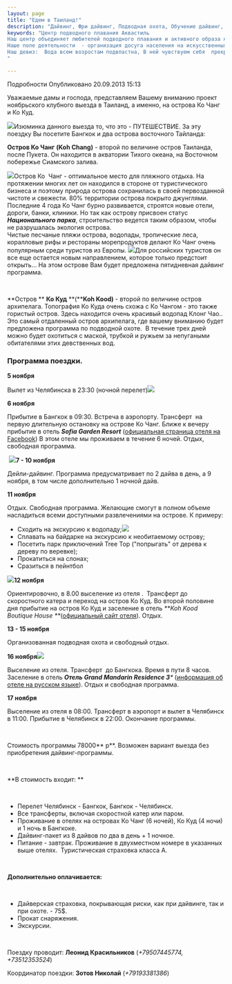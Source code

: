 ```yaml
---
layout: page
title: "Едем в Таиланд!"
description: "Дайвинг, Фри дайвинг, Подводная охота, Обучение дайвинг, Сертификат дайвинг"
keywords: "Центр подводного плавания Аквастиль
Наш центр объединяет любителей подводного плавания и активного образа жизни.
Наше поле деятельности  - организация досуга населения на искусственных и естественных водоёмах.
Наш девиз:  Вода всем возростам подвластна, В ней чувствуем себя  прекрасно!
"

---
```


Подробности
     Опубликовано 20.09.2013 15:13 

Уважаемые дамы и господа, представляем Вашему вниманию проект ноябрьского клубного выезда в Таиланд, а именно, на острова Ко Чанг и Ко Куд. 

![](http://master-dive.ru/images/stories/photomaterials/Thayland-nov-2013/divemap-chang2.jpg)Изюминка данного выезда то, что это - ПУТЕШЕСТВИЕ. За эту поездку Вы посетите Бангкок и два острова восточного Тайланда:

**Остров Ко Чанг** **(Koh Chang)** \- второй по величине остров Таиланда, после Пукета. Он находится в акватории Тихого океана, на Восточном побережье Сиамского залива.

![](http://master-dive.ru/images/stories/photomaterials/Thayland-nov-2013/koh-chang-489x3141.jpg)Остров Ко  Чанг - оптимальное место для пляжного отдыха. На протяжении многих лет он находился в стороне от туристического бизнеса и поэтому природа острова сохранилась в своей первозданной чистоте и свежести. 80% территории острова покрыто джунглями. Последние 4 года Ко Чанг бурно развивается, строятся новые отели, дороги, банки, клиники. Но так как острову присвоен статус _**Национального парка**_, строительство ведется таким образом, чтобы не разрушалась экология острова.   
Чистые песчаные пляжи острова, водопады, тропические леса, коралловые рифы и рестораны морепродуктов делают Ко Чанг очень популярным среди туристов из Европы. ![](http://master-dive.ru/images/stories/photomaterials/Thayland-nov-2013/h_1321348491_8781329_8a643fc205.jpg)Для российских туристов он все еще остается новым направлением, которое только предстоит открыть... На этом острове Вам будет предложена пятидневная дайвинг программа.

 

**Остров ** **Ко Куд** **(****Koh Kood)** \- второй по величине остров архипелага. Топография Ко Куда очень схожа с Ко Чангом - это также гористый остров. Здесь находится очень красивый водопад Клонг Чао.. Это самый отдаленный остров архипелага, где вашему вниманию будет предложена программа по подводной охоте.  В течение трех дней можно будет охотиться с маской, трубкой и ружьем за непугаными обитателями этих девственных вод.

### Программа поездки.

**5 ноября**

Вылет из Челябинска в 23:30 (ночной перелет)![](http://master-dive.ru/images/stories/photomaterials/Thayland-nov-2013/cuttlefish-koh-chang-pattaya.jpg)

**6 ноября**

Прибытие в Бангкок в 09:30. Встреча в аэропорту. Трансферт  на первую длительную остановку на острове Ко Чанг. Ближе к вечеру прибытие в отель **_Sofia Garden Resort_** ([официальная страница отеля на Facebook](https://www.facebook.com/pages/Sofia-Garden-Resort-Koh-Chang/124545090923561)) В этом отеле мы проживаем в течение 6 ночей. Отдых, свободная программа.

 **![](http://master-dive.ru/images/stories/photomaterials/Thayland-nov-2013/shutterstock_63127471_0.jpg)7 - 10 ноября**

Дейли-дайвинг. Программа предусматривает по 2 дайва в день, а 9 ноября, в том числе дополнительно 1 ночной дайв.

**11 ноября**

Отдых. Свободная программа. Желающие смогут в полном объеме насладиться всеми доступными развлечениями на острове. К примеру:

  * Сходить на экскурсию к водопаду;![](http://master-dive.ru/images/stories/photomaterials/Thayland-nov-2013/h_1321364384_3195449_867f91fd4d.jpg)
  * Сплавать на байдарке на экскурсию к необитаемому острову;
  * Посетить парк приключений Tree Top ("попрыгать" от дерева к дереву по веревке);
  * Прокатиться на слонах;
  * Сразиться в пейнтбол

**![](http://master-dive.ru/images/stories/photomaterials/Thayland-nov-2013/ban%20kwan%20elephant%20trekking%20camp%20in%20ko%20chang.jpg)12 ноября**

Ориентировочно, в 8.00 выселение из отеля .  Трансферт до скоростного катера и переход на остров Ко Куд. Во второй половине дня прибытие на остров Ко Куд и заселение в отель _**Koh Kood Boutique House **_([официальный сайт отеля](http://www.kohkoodboutiquehouse.com/more-pictures-koh-kood.html)). Отдых.

**13 - 15 ноября**

Организованная подводная охота и свободный отдых.

**16 ноября![](http://master-dive.ru/images/stories/photomaterials/Thayland-nov-2013/natural-koh-chang-island.jpg)**

Выселение из отеля. Трансферт  до Бангкока. Время в пути 8 часов. Заселение в отель _**Отель Grand Mandarin Residence 3***_ ([информация об отеле на русском языке](http://ostrovok.ru/hotel/thailand/bangkok/id236284/grand_mandarin_residence/)). Отдых и свободная программа.

**17 ноября**

Выселение из отеля в 08:00. Трансферт в аэропорт и вылет в Челябинск в 11:00. Прибытие в Челябинск в 22:00. Окончание программы.

 

Стоимость программы 78000** р**. Возможен вариант выезда без приобретения дайвинг-программы.

 

**В стоимость входит: **

 

  * Перелет Челябинск - Бангкок, Бангкок - Челябинск.
  * Все трансферты, включая скоростной катер или паром.
  * Проживание в отелях на островах Ко Чанг (6 ночей), Ко Куд (4 ночи) и 1 ночь в Бангкоке.
  * Дайвинг-пакет из 8 дайвов по два в день + 1 ночное.
  * Питание - завтрак. Проживание в двухместном номере в указанных выше отелях.  Туристическая страховка класса А.

 

**Дополнительно оплачивается:**

 

  * Дайверская страховка, покрывающая риски, как при дайвинге, так и при охоте. - 75$.
  * Прокат снаряжения.
  * Экскурсии.

 

Поездку проводит: **Леонид Красильников** (_+79507445774, +73512353524_)

Координатор поездки: **Зотов Николай** (_+79193381386_)
